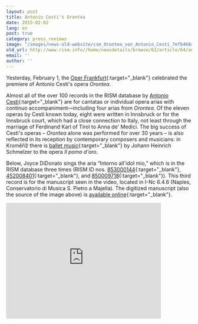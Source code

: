 ```yaml
---
layout: post
title: Antonio Cesti's Orontea
date: 2015-02-02
lang: en
post: true
category: press_reviews
image: "/images/news-old-website/csm_Orontea_von_Antonio_Cesti_7efb468408.jpg"
old_url: http://www.rism.info//home/newsdetails/browse/62/article/64/antonio-cestis-orontea.html
email: ''
author: ''
---
```



Yesterday, February 1, the [Oper Frankfurt](http://www.oper-frankfurt.com/en/page820.cfm?stueck=438){:target="_blank"} celebrated the premiere of Antonio Cesti's opera _Orontea_.

Almost all of the over 100 records in the RISM database by [Antonio Cesti](https://opac.rism.info/search?View=rism&author=Cesti+Antonio){:target="_blank"} are for cantatas or individual opera arias with continuo accompaniment—including four arias from _Orontea_. Of the eleven operas by Cesti known today, eight were written in Innsbruck or for the Innsbruck court, which had a close connection to Italy, not least through the marriage of Ferdinand Karl of Tirol to Anna de' Medici. The big success of Cesti's operas – _Orontea_ alone was performed for over 30 years – is also reflected in its reception by contemporary composers and musicians: in Kroměříž there is [ballet music](https://opac.rism.info/search?id=550264543&db=251&View=rism){:target="_blank"} by Johann Heinrich Schmelzer to the opera _Il pomo d'oro_.

Below, Joyce DiDonato sings the aria “Intorno all'idol mio,” which is in the RISM database three times (RISM ID nos. [853000144](https://opac.rism.info/search?id=853000144&db=251&View=rism){:target="_blank"}, [452008401](https://opac.rism.info/search?id=452008401&db=251&View=rism){:target="_blank"}, and [850009718](https://opac.rism.info/search?id=850009718&db=251&View=rism){:target="_blank"}). This third record is for the manuscript seen in the video, located in I-Nc 6.4.6 (Naples, Conservatorio di Musica S. Pietro a Majella). The digitized manuscript (also the source of the image above) is [available online](http://www.internetculturale.it/opencms/opencms/it/viewItemMag.jsp?case=&id=oai%3Awww.internetculturale.sbn.it%2FTeca%3A20%3ANT0000%3AIT%5C%5CICCU%5C%5CMSM%5C%5C0081159){:target="_blank"}.



<iframe width="420" height="315" src="https://www.youtube.com/embed/2L9zwTfq2CQ" frameborder="0" allowfullscreen></iframe>





<script type="text/javascript">var switchTo5x=true;</script><script type="text/javascript" src="http://w.sharethis.com/button/buttons.js"></script><script type="text/javascript">stLight.options({publisher: "9b601438-1ce1-49d8-bfd7-9cff5df54c17", doNotHash: false, doNotCopy: false, hashAddressBar: false});</script>